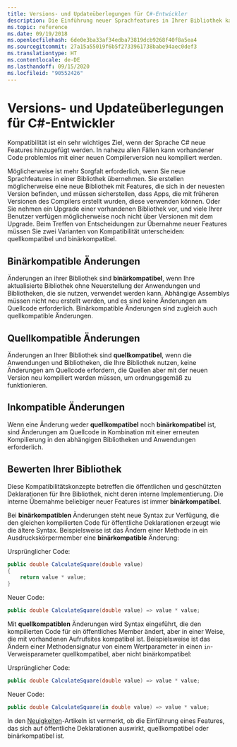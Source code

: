 ```yaml
---
title: Versions- und Updateüberlegungen für C#-Entwickler
description: Die Einführung neuer Sprachfeatures in Ihrer Bibliothek kann sich auf den Code auswirken, der sie verwendet.
ms.topic: reference
ms.date: 09/19/2018
ms.openlocfilehash: 6de0e3ba33af34edba73819dcb9268f40f8a5ea4
ms.sourcegitcommit: 27a15a55019f6b5f2733961738babe94aec0def3
ms.translationtype: HT
ms.contentlocale: de-DE
ms.lasthandoff: 09/15/2020
ms.locfileid: "90552426"
---
```

# <a name="version-and-update-considerations-for-c-developers"></a>Versions- und Updateüberlegungen für C#-Entwickler

Kompatibilität ist ein sehr wichtiges Ziel, wenn der Sprache C# neue Features hinzugefügt werden. In nahezu allen Fällen kann vorhandener Code problemlos mit einer neuen Compilerversion neu kompiliert werden.

Möglicherweise ist mehr Sorgfalt erforderlich, wenn Sie neue Sprachfeatures in einer Bibliothek übernehmen. Sie erstellen möglicherweise eine neue Bibliothek mit Features, die sich in der neuesten Version befinden, und müssen sicherstellen, dass Apps, die mit früheren Versionen des Compilers erstellt wurden, diese verwenden können. Oder Sie nehmen ein Upgrade einer vorhandenen Bibliothek vor, und viele Ihrer Benutzer verfügen möglicherweise noch nicht über Versionen mit dem Upgrade. Beim Treffen von Entscheidungen zur Übernahme neuer Features müssen Sie zwei Varianten von Kompatibilität unterscheiden: quellkompatibel und binärkompatibel.

## <a name="binary-compatible-changes"></a>Binärkompatible Änderungen

Änderungen an ihrer Bibliothek sind **binärkompatibel**, wenn Ihre aktualisierte Bibliothek ohne Neuerstellung der Anwendungen und Bibliotheken, die sie nutzen, verwendet werden kann. Abhängige Assemblys müssen nicht neu erstellt werden, und es sind keine Änderungen am Quellcode erforderlich. Binärkompatible Änderungen sind zugleich auch quellkompatible Änderungen.

## <a name="source-compatible-changes"></a>Quellkompatible Änderungen

Änderungen an Ihrer Bibliothek sind **quellkompatibel**, wenn die Anwendungen und Bibliotheken, die Ihre Bibliothek nutzen, keine Änderungen am Quellcode erfordern, die Quellen aber mit der neuen Version neu kompiliert werden müssen, um ordnungsgemäß zu funktionieren.

## <a name="incompatible-changes"></a>Inkompatible Änderungen

Wenn eine Änderung weder **quellkompatibel** noch **binärkompatibel** ist, sind Änderungen am Quellcode in Kombination mit einer erneuten Kompilierung in den abhängigen Bibliotheken und Anwendungen erforderlich.

## <a name="evaluate-your-library"></a>Bewerten Ihrer Bibliothek

Diese Kompatibilitätskonzepte betreffen die öffentlichen und geschützten Deklarationen für Ihre Bibliothek, nicht deren interne Implementierung. Die interne Übernahme beliebiger neuer Features ist immer **binärkompatibel**.  

Bei **binärkompatiblen** Änderungen steht neue Syntax zur Verfügung, die den gleichen kompilierten Code für öffentliche Deklarationen erzeugt wie die ältere Syntax. Beispielsweise ist das Ändern einer Methode in ein Ausdruckskörpermember eine **binärkompatible** Änderung:

Ursprünglicher Code:

```csharp
public double CalculateSquare(double value)
{
    return value * value;
}
```

Neuer Code:

```csharp
public double CalculateSquare(double value) => value * value;
```

Mit **quellkompatiblen** Änderungen wird Syntax eingeführt, die den kompilierten Code für ein öffentliches Member ändert, aber in einer Weise, die mit vorhandenen Aufrufsites kompatibel ist. Beispielsweise ist das Ändern einer Methodensignatur von einem Wertparameter in einen `in`-Verweisparameter quellkompatibel, aber nicht binärkompatibel:

Ursprünglicher Code:

```csharp
public double CalculateSquare(double value) => value * value;
```

Neuer Code:

```csharp
public double CalculateSquare(in double value) => value * value;
```

In den [Neuigkeiten](./csharp-9.md)-Artikeln ist vermerkt, ob die Einführung eines Features, das sich auf öffentliche Deklarationen auswirkt, quellkompatibel oder binärkompatibel ist.
